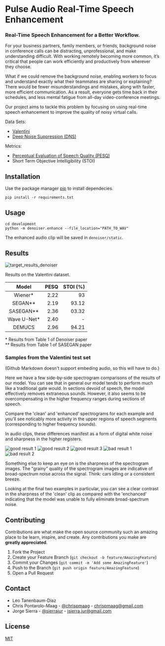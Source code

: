 # Pulse Audio Real-Time Speech Enhancement
### Real-Time Speech Enhancement for a Better Workflow.

For your business partners, family members, or friends, background noise in conference calls can be distracting, unprofessional, and make understanding difficult. With working remotely becoming more common, it’s critical that people can work efficiently and productively from wherever they choose.

What if we could remove the background noise, enabling workers to focus and understand exactly what their teammates are sharing or explaining? There would be fewer misunderstandings and mistakes, along with faster, more efficient communication. As a result, everyone gets time back in their schedules, and less mental fatigue from all-day video-conference meetings.

Our project aims to tackle this problem by focusing on using real-time speech enhancement to improve the quality of noisy virtual calls.

Data Sets:
- [Valentini](https://datashare.is.ed.ac.uk/handle/10283/2791)
- [Deep Noise Suppression (DNS)](https://github.com/microsoft/DNS-Challenge)

Metrics:
- [Perceptual Evaluation of Speech Quality (PESQ)](https://en.wikipedia.org/wiki/Perceptual_Evaluation_of_Speech_Quality)
- Short Term Objective Intelligibility (STOI)

## Installation

Use the package manager [pip](https://pip.pypa.io/en/stable/) to install dependecies.

```
pip install -r requirements.txt
```

## Usage

```
cd development
python -m denoiser.enhance --file_location="PATH_TO_WAV"
```
The enhanced audio clip will be saved in `denoiser/static`.

## Results

![target_results_denoiser](https://github.com/chrispmaag/pulseaudio_speech_enhancement/blob/main/images/target_results_denoiser.jpg)

Results on the Valentini dataset.

| Model         | PESQ | STOI (%) |
|:-------------:| ----:| ----:    |
| Wiener*       | 2.22 | 93       |
| SEGAN**       | 2.19 | 93.12    |
| SASEGAN**     | 2.36 | 03.32    |
| Wave U-Net*   | 2.40 | -        |
| DEMUCS        | 2.96 | 94.21    |

\* Results from Table 1 of Denoiser paper <br />
** Results from Table 1 of SASEGAN paper

### Samples from the Valentini test set

(Github Markdown doesn't support embeding audio, so this will have to do.)

Here we have a few side-by-side spectrogram comparisons of the results of our model. You can see that in general our model tends to perform much like a traditional gate would. In sections devoid of speech, the model effectively removes extraneous sounds. However, it also seems to be overcompensating in the higher frequency ranges during sections of speech.

Compare the 'clean' and 'enhanced' spectrograms for each example and you'll see noticably more activity in the upper regions of speech segments (corresponding to higher frequency sounds).

In audio clips, these differences manifest as a form of digital white noise and sharpness in the higher registers.

![good result 1](https://github.com/chrispmaag/pulseaudio_speech_enhancement/blob/main/images/p232_005_spectrogram_comparison.png)
![good result 2](https://github.com/chrispmaag/pulseaudio_speech_enhancement/blob/main/images/p232_125_spectrogram_comparison.png)
![good result 3](https://github.com/chrispmaag/pulseaudio_speech_enhancement/blob/main/images/p232_142_spectrogram_comparison.png)
![bad result 1](https://github.com/chrispmaag/pulseaudio_speech_enhancement/blob/main/images/p257_022_spectrogram_comparison.png)
![bad result 2](https://github.com/chrispmaag/pulseaudio_speech_enhancement/blob/main/images/p257_430_spectrogram_comparison.png)

Something else to keep an eye on is the sharpness of the spectrogram images. The "grainy" quality of the spectrogram images are indicative of broad-spectrum noise across the signal. Think: cars idling or a consistent breeze.

Looking at the final two examples in particular, you can see a clear contrast in the sharpness of the 'clean' clip as compared with the 'enchanced' indicating that the model was unable to fully eliminate broad-spectrum noise.

## Contributing

Contributions are what make the open source community such an amazing place to be learn, inspire, and create. Any contributions you make are **greatly appreciated**.

1. Fork the Project
2. Create your Feature Branch (`git checkout -b feature/AmazingFeature`)
3. Commit your Changes (`git commit -m 'Add some AmazingFeature'`)
4. Push to the Branch (`git push origin feature/AmazingFeature`)
5. Open a Pull Request

## Contact

- Leo Tanenbaum-Diaz
- Chris Pontarolo-Maag - [@chrispmaag](https://twitter.com/chrispmaag) - chrispmaag@gmail.com
- Jorge Sierra - [@sierrajur](https://twitter.com/sierrajur) - jsierra.jur@gmail.com

## License
[MIT](https://choosealicense.com/licenses/mit/)
